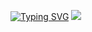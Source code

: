 [![Typing SVG](https://readme-typing-svg.demolab.com?font=Source+Code+Pro&weight=600&size=24&pause=1001&color=00F705&repeat=false&random=false&width=435&lines=All+Thanks+to+God%2C+The+Almighty)](https://git.io/typing-svg)
![](https://komarev.com/ghpvc/?username=a8m5d)
